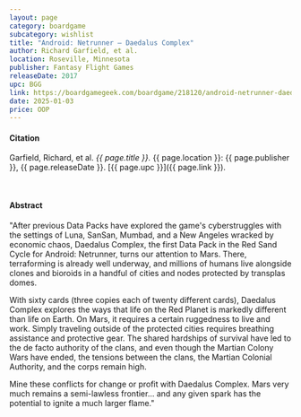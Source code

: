 ```yaml
---
layout: page
category: boardgame
subcategory: wishlist
title: "Android: Netrunner – Daedalus Complex"
author: Richard Garfield, et al.
location: Roseville, Minnesota
publisher: Fantasy Flight Games
releaseDate: 2017
upc: BGG
link: https://boardgamegeek.com/boardgame/218120/android-netrunner-daedalus-complex
date: 2025-01-03
price: OOP
---
```


#### Citation

Garfield, Richard, et al. *{{ page.title }}.* {{ page.location }}: {{ page.publisher }}, {{ page.releaseDate }}. [{{ page.upc }}]({{ page.link }}).

<br>


#### Abstract

"After previous Data Packs have explored the game's cyberstruggles with the settings of Luna, SanSan, Mumbad, and a New Angeles wracked by economic chaos, Daedalus Complex, the first Data Pack in the Red Sand Cycle for Android: Netrunner, turns our attention to Mars. There, terraforming is already well underway, and millions of humans live alongside clones and bioroids in a handful of cities and nodes protected by transplas domes.

With sixty cards (three copies each of twenty different cards), Daedalus Complex explores the ways that life on the Red Planet is markedly different than life on Earth. On Mars, it requires a certain ruggedness to live and work. Simply traveling outside of the protected cities requires breathing assistance and protective gear. The shared hardships of survival have led to the de facto authority of the clans, and even though the Martian Colony Wars have ended, the tensions between the clans, the Martian Colonial Authority, and the corps remain high.

Mine these conflicts for change or profit with Daedalus Complex. Mars very much remains a semi-lawless frontier… and any given spark has the potential to ignite a much larger flame."
